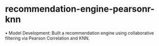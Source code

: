 # recommendation-engine-pearsonr-knn

• Model Development: Built a recommendation engine using collaborative filtering via Pearson Correlation and KNN.
